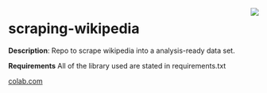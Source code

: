<img src="https://www.google.com/imgres?imgurl=https%3A%2F%2Fupload.wikimedia.org%2Fwikipedia%2Fcommons%2F9%2F97%2FWikipedia-logo_thue.png&tbnid=S3jUWoUh5rr9uM&vet=12ahUKEwjA9bzm_daDAxXPY2wGHUsIBsUQMygBegQIARBS..i&imgrefurl=https%3A%2F%2Fid.m.wikipedia.org%2Fwiki%2FBerkas%3AWikipedia-logo_thue.png&docid=hyZwud3GKs4BlM&w=1058&h=1058&q=wikipedia%20logo&ved=2ahUKEwjA9bzm_daDAxXPY2wGHUsIBsUQMygBegQIARBS
" align='right' /> 

# scraping-wikipedia
**Description**: 
Repo to scrape wikipedia into a analysis-ready data set. 

**Requirements**
All of the library used are stated in requirements.txt

[colab.com]([https://github.com/ai/size-limit#readme](https://colab.research.google.com/drive/13by1By5Iph8ZKS_b8f1X5ADGYgimQhER?usp=sharing)https://colab.research.google.com/drive/13by1By5Iph8ZKS_b8f1X5ADGYgimQhER?usp=sharing) 

